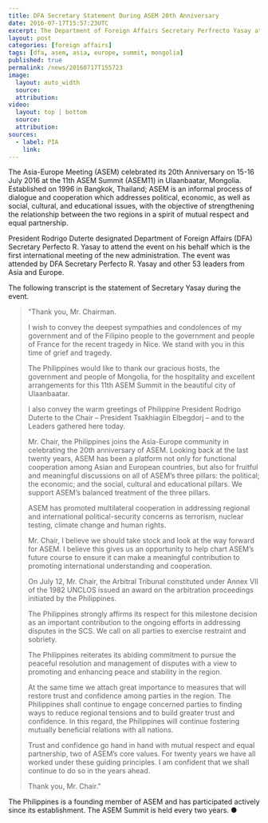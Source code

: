```yaml
---
title: DFA Secretary Statement During ASEM 20th Anniversary
date: 2016-07-17T15:57:23UTC
excerpt: The Department of Foreign Affairs Secretary Perfrecto Yasay attended the 20th Anniversary of Asia-Europe Meeting in Ulaanbaatar, Mongolia on 15-16 July 2016.
layout: post
categories: [foreign affairs]
tags: [dfa, asem, asia, europe, summit, mongolia]
published: true
permalink: /news/20160717T155723
image:
  layout: auto_width
  source: 
  attribution: 
video:
  layout: top | bottom
  source: 
  attribution:
sources:
  - label: PIA
    link:
---
```


The Asia-Europe Meeting (ASEM) celebrated its 20th Anniversary on 15-16 July 2016 at the 11th ASEM Summit (ASEM11) in Ulaanbaatar, Mongolia. Established on 1996 in Bangkok, Thailand; ASEM is an informal process of dialogue and cooperation which addresses political, economic, as well as social, cultural, and educational issues, with the objective of strengthening the relationship between the two regions in a spirit of mutual respect and equal partnership.

President Rodrigo Duterte designated Department of Foreign Affairs (DFA) Secretary Perfecto R. Yasay to attend the event on his behalf which is the first international meeting of the new administration. The event was attended by DFA Secretary Perfecto R. Yasay and other 53 leaders from Asia and Europe.

The following transcript is the statement of Secretary Yasay during the event.

> "Thank you, Mr. Chairman.
>
> I wish to convey the deepest sympathies and condolences of my government and of the Filipino people to the government and people of France for the recent tragedy in Nice. We stand with you in this time of grief and tragedy.
>
> The Philippines would like to thank our gracious hosts, the government and people of Mongolia, for the hospitality and excellent arrangements for this 11th ASEM Summit in the beautiful city of Ulaanbaatar.
>
> I also convey the warm greetings of Philippine President Rodrigo Duterte to the Chair – President Tsakhiagiin Elbegdorj – and to the Leaders gathered here today.
>
> Mr. Chair, the Philippines joins the Asia-Europe community in celebrating the 20th anniversary of ASEM. Looking back at the last twenty years, ASEM has been a platform not only for functional cooperation among Asian and European countries, but also for fruitful and meaningful discussions on all of ASEM’s three pillars: the political; the economic; and the social, cultural and educational pillars. We support ASEM’s balanced treatment of the three pillars.
>
> ASEM has promoted multilateral cooperation in addressing regional and international political-security concerns as terrorism, nuclear testing, climate change and human rights.
>
> Mr. Chair, I believe we should take stock and look at the way forward for ASEM. I believe this gives us an opportunity to help chart ASEM’s future course to ensure it can make a meaningful contribution to promoting international understanding and cooperation.
>
> On July 12, Mr. Chair, the Arbitral Tribunal constituted under Annex VII of the 1982 UNCLOS issued an award on the arbitration proceedings initiated by the Philippines.
>
> The Philippines strongly affirms its respect for this milestone decision as an important contribution to the ongoing efforts in addressing disputes in the SCS. We call on all parties to exercise restraint and sobriety.
>
> The Philippines reiterates its abiding commitment to pursue the peaceful resolution and management of disputes with a view to promoting and enhancing peace and stability in the region.
>
> At the same time we attach great importance to measures that will restore trust and confidence among parties in the region. The Philippines shall continue to engage concerned parties to finding ways to reduce regional tensions and to build greater trust and confidence. In this regard, the Philippines will continue fostering mutually beneficial relations with all nations.
>
> Trust and confidence go hand in hand with mutual respect and equal partnership, two of ASEM’s core values. For twenty years we have all worked under these guiding principles. I am confident that we shall continue to do so in the years ahead.
>
> Thank you, Mr. Chair."

The Philippines is a founding member of ASEM and has participated actively since its establishment. The ASEM Summit is held every two years.
&#x25cf;
